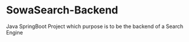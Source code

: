 # SowaSearch-Backend

Java SpringBoot Project which purpose is to be the backend of a Search Engine
